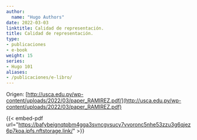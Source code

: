 ```yaml
---
author:
  name: "Hugo Authors"
date: 2022-03-03
linktitle: Calidad de representación.
title: Calidad de representación.
type:
- publicaciones
- e-book
weight: 15
series:
- Hugo 101
aliases:
- /publicaciones/e-libro/
---
```


Origen: [http://usca.edu.py/wp-content/uploads/2022/03/paper_RAMIREZ.pdf/](http://usca.edu.py/wp-content/uploads/2022/03/paper_RAMIREZ.pdf)

{{< embed-pdf url="https://bafybeignqtpbm4gga3svncgvsucy7vvoronc5nhe53zzu3g6qjez6p7koa.ipfs.nftstorage.link/" >}}